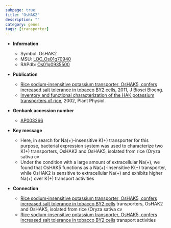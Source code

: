 ```yaml
---
subpage: true
title: "OsHAK2"
description: ""
category: genes
tags: [transporter]
---
```


* **Information**  
    + Symbol: OsHAK2  
    + MSU: [LOC_Os01g70940](http://rice.plantbiology.msu.edu/cgi-bin/ORF_infopage.cgi?orf=LOC_Os01g70940)  
    + RAPdb: [Os01g0935500](http://rapdb.dna.affrc.go.jp/viewer/gbrowse_details/irgsp1?name=Os01g0935500)  

* **Publication**  
    + [Rice sodium-insensitive potassium transporter, OsHAK5, confers increased salt tolerance in tobacco BY2 cells](http://www.ncbi.nlm.nih.gov/pubmed?term=Rice+sodium-insensitive+potassium+transporter,+OsHAK5,+confers+increased+salt+tolerance+in+tobacco+BY2+cells%5BTitle%5D), 2011, J Biosci Bioeng.
    + [Inventory and functional characterization of the HAK potassium transporters of rice](http://www.ncbi.nlm.nih.gov/pubmed?term=Inventory+and+functional+characterization+of+the+HAK+potassium+transporters+of+rice%5BTitle%5D), 2002, Plant Physiol.

* **Genbank accession number**  
    + [AP003266](http://www.ncbi.nlm.nih.gov/nuccore/AP003266)

* **Key message**  
    + Here, in search for Na(+)-insensitive K(+) transporter for this purpose, bacterial expression system was used to characterize two K(+) transporters, OsHAK2 and OsHAK5, isolated from rice (Oryza sativa cv
    + Under the condition with a large amount of extracellular Na(+), we found that OsHAK5 functions as a Na(+)-insensitive K(+) transporter, while OsHAK2 is sensitive to extracellular Na(+) and exhibits higher Na(+) over K(+) transport activities

* **Connection**  
    + [Rice sodium-insensitive potassium transporter, OsHAK5, confers increased salt tolerance in tobacco BY2 cells](Oryza+sativa+cv) transporters, OsHAK2 and OsHAK5, isolated from rice (Oryza sativa cv
    + [Rice sodium-insensitive potassium transporter, OsHAK5, confers increased salt tolerance in tobacco BY2 cells](+) transport activities



